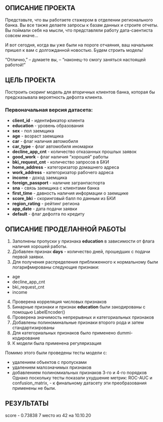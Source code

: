 ## ОПИСАНИЕ ПРОЕКТА
Представьте, что вы работаете стажером в отделении регионального банка. Вы все также делаете запросы к базам данных и строите отчеты. Вы поймали себя на мысли, что представляли работу дата-саентиста совсем иначе…

И вот сегодня, когда вы уже были на пороге отчаяния, ваш начальник пришел к вам с долгожданной новостью. Будем строить модель!

“Отлично,” – думаете вы, – “наконец-то смогу заняться настоящей работой!”

## ЦЕЛЬ ПРОЕКТА
Построить скоринг модель для вторичных клиентов банка, которая бы предсказывала вероятность дефолта клиента.

### Первоначальная версия датасета:
- **client_id** - идентификатор клиента
- **education** - уровень образования
- **sex** - пол заемщика
- **age** - возраст заемщика
- **car** - флаг наличия автомобиля
- **car_type** - флаг автомобиля иномарки
- **decline_app_cnt** - количество отказанных прошлых заявок
- **good_work** - флаг наличия “хорошей” работы
- **bki_request_cnt** - количество запросов в БКИ
- **home_address** - категоризатор домашнего адреса
- **work_address** - категоризатор рабочего адреса
- **income** - доход заемщика
- **foreign_passport** - наличие загранпаспорта
- **sna** - связь заемщика с клиентами банка
- **first_time** - давность наличия информации о заемщике
- **score_bki** - скоринговый балл по данным из БКИ
- **region_rating** - рейтинг региона
- **app_date** - дата подачи заявки
- **default** - флаг дефолта по кредиту

## ОПИСАНИЕ ПРОДЕЛАННОЙ РАБОТЫ

1. Заполнены пропуски у признака **education** в зависимости от флага наличия хорошей работы.
2. Добавлен признак **days** - количество дней, прошедших с подачи первой заявки.
3. Для получения распределения приближенного к нормальному были логарифмированы следующие признаки:
- age
- decline_app_cnt
- bki_request_cnt
- income
4. Проверена корреляция числовых признаков
5. Бинарные признаки и признак **education** были закодированы с помощью LabelEncoder()
6. Проверена значимость непрерывных и категориальных признаков
7. Добавлены полиноминальные признаки второго рода и затем стандартизированы
8. Для категориальных признаков было применено dummi-кодирование
9. К модели была применена регуляризация 

Помимо этого были проведены тесты модели с:
- удалением объектов с пропусками
- удалением малозначимых признаков
- добавлением полиномиальных признаков 3-го и 4-го порядков
Однако поскольку тесты показали ухудшение метрик: ROC-AUC и confusion_matrix, - к финальному датасету эти преобразования применены не были. 

## РЕЗУЛЬТАТЫ
score - 0.73838
7 место из 42 на 10.10.20
